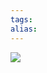 ```yaml
---
tags: 
alias:
---
```

![](https://img-blog.csdnimg.cn/img_convert/5ca9a473c690ea310a8e1e360d66b2d2.png)

